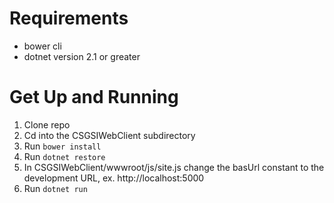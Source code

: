 # Requirements

- bower cli
- dotnet version 2.1 or greater

# Get Up and Running

1. Clone repo
2. Cd into the CSGSIWebClient subdirectory
3. Run `bower install`
4. Run `dotnet restore`
5. In CSGSIWebClient/wwwroot/js/site.js change the basUrl constant to the development URL, ex. http://localhost:5000
6. Run `dotnet run`